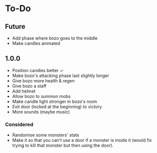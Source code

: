 # To-Do

## Future

* Add phase where bozo goes to the middle
* Make candles animated

## 1.0.0

* Position candles better ✓
* Make bozo's attacking phase last slightly longer
* Give bozo more health & regen
* Give bozo a staff
* Add helmet
* Allow bozo to summon mobs
* Make candle light stronger in bozo's room
* Exit door (locked at the beginning) to victory
* More sounds (maybe music)

### Considered

* Randomise some monsters' stats
* Make it so that you can't use a door if a monster is inside it (would fix trying to kill that monster but then using the door).

